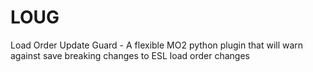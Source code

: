 # LOUG
Load Order Update Guard - A flexible MO2 python plugin that will warn against save breaking changes to ESL load order changes
